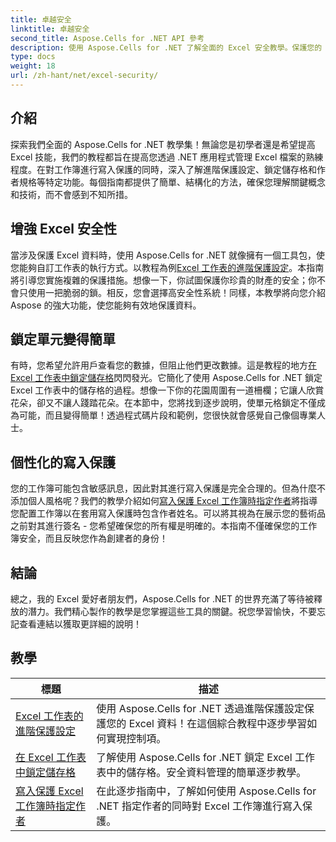 ```yaml
---
title: 卓越安全
linktitle: 卓越安全
second_title: Aspose.Cells for .NET API 參考
description: 使用 Aspose.Cells for .NET 了解全面的 Excel 安全教學。保護您的 Excel 檔案並控制對敏感資料的存取。
type: docs
weight: 18
url: /zh-hant/net/excel-security/
---
```

## 介紹

探索我們全面的 Aspose.Cells for .NET 教學集！無論您是初學者還是希望提高 Excel 技能，我們的教程都旨在提高您透過 .NET 應用程式管理 Excel 檔案的熟練程度。在對工作簿進行寫入保護的同時，深入了解進階保護設定、鎖定儲存格和作者規格等特定功能。每個指南都提供了簡單、結構化的方法，確保您理解關鍵概念和技術，而不會感到不知所措。 

## 增強 Excel 安全性 

當涉及保護 Excel 資料時，使用 Aspose.Cells for .NET 就像擁有一個工具包，使您能夠自訂工作表的執行方式。以教程為例[Excel 工作表的進階保護設定](./advanced-protection-settings-for-excel-worksheet/)。本指南將引導您實施複雜的保護措施。想像一下，你試圖保護你珍貴的財產的安全；你不會只使用一把脆弱的鎖。相反，您會選擇高安全性系統！同樣，本教學將向您介紹 Aspose 的強大功能，使您能夠有效地保護資料。

## 鎖定單元變得簡單  

有時，您希望允許用戶查看您的數據，但阻止他們更改數據。這是教程的地方[在 Excel 工作表中鎖定儲存格](./lock-cell-in-excel-worksheet/)閃閃發光。它簡化了使用 Aspose.Cells for .NET 鎖定 Excel 工作表中的儲存格的過程。想像一下你的花園周圍有一道柵欄；它讓人欣賞花朵，卻又不讓人踐踏花朵。在本節中，您將找到逐步說明，使單元格鎖定不僅成為可能，而且變得簡單！透過程式碼片段和範例，您很快就會感覺自己像個專業人士。

## 個性化的寫入保護  

您的工作簿可能包含敏感訊息，因此對其進行寫入保護是完全合理的。但為什麼不添加個人風格呢？我們的教學介紹如何[寫入保護 Excel 工作簿時指定作者](./specify-author-while-write-protecting-excel-workbook/)將指導您配置工作簿以在套用寫入保護時包含作者姓名。可以將其視為在展示您的藝術品之前對其進行簽名 - 您希望確保您的所有權是明確的。本指南不僅確保您的工作簿安全，而且反映您作為創建者的身份！

## 結論 

總之，我的 Excel 愛好者朋友們，Aspose.Cells for .NET 的世界充滿了等待被釋放的潛力。我們精心製作的教學是您掌握這些工具的關鍵。祝您學習愉快，不要忘記查看連結以獲取更詳細的說明！


## 教學 
| 標題 | 描述 |
| --- | --- |
| [Excel 工作表的進階保護設定](./advanced-protection-settings-for-excel-worksheet/) | 使用 Aspose.Cells for .NET 透過進階保護設定保護您的 Excel 資料！在這個綜合教程中逐步學習如何實現控制項。 |  
| [在 Excel 工作表中鎖定儲存格](./lock-cell-in-excel-worksheet/) | 了解使用 Aspose.Cells for .NET 鎖定 Excel 工作表中的儲存格。安全資料管理的簡單逐步教學。 |  
| [寫入保護 Excel 工作簿時指定作者](./specify-author-while-write-protecting-excel-workbook/) | 在此逐步指南中，了解如何使用 Aspose.Cells for .NET 指定作者的同時對 Excel 工作簿進行寫入保護。 |  
